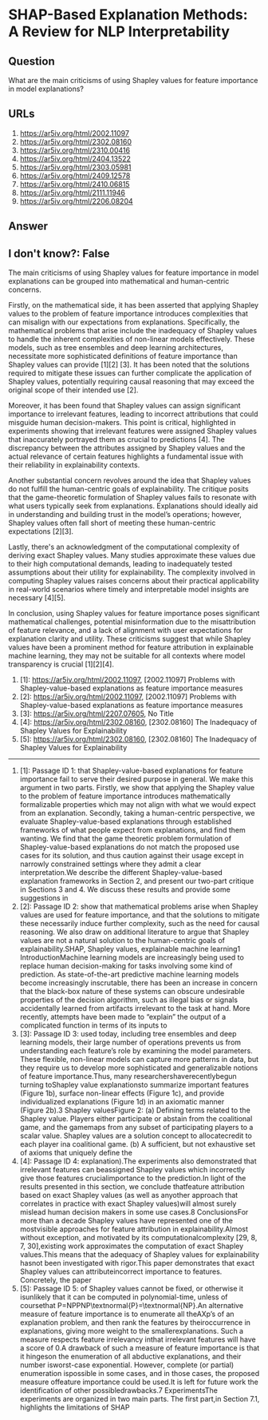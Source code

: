 # SHAP-Based Explanation Methods: A Review for NLP Interpretability

## Question

What are the main criticisms of using Shapley values for feature importance in model explanations?

## URLs

1. https://ar5iv.org/html/2002.11097
2. https://ar5iv.org/html/2302.08160
3. https://ar5iv.org/html/2310.00416
4. https://ar5iv.org/html/2404.13522
5. https://ar5iv.org/html/2303.05981
6. https://ar5iv.org/html/2409.12578
7. https://ar5iv.org/html/2410.06815
8. https://ar5iv.org/html/2111.11946
9. https://ar5iv.org/html/2206.08204

## Answer

## I don't know?: False

The main criticisms of using Shapley values for feature importance in model explanations can be grouped into mathematical and human-centric concerns.

Firstly, on the mathematical side, it has been asserted that applying Shapley values to the problem of feature importance introduces complexities that can misalign with our expectations from explanations. Specifically, the mathematical problems that arise include the inadequacy of Shapley values to handle the inherent complexities of non-linear models effectively. These models, such as tree ensembles and deep learning architectures, necessitate more sophisticated definitions of feature importance than Shapley values can provide [1][2] [3]. It has been noted that the solutions required to mitigate these issues can further complicate the application of Shapley values, potentially requiring causal reasoning that may exceed the original scope of their intended use [2].

Moreover, it has been found that Shapley values can assign significant importance to irrelevant features, leading to incorrect attributions that could misguide human decision-makers. This point is critical, highlighted in experiments showing that irrelevant features were assigned Shapley values that inaccurately portrayed them as crucial to predictions [4]. The discrepancy between the attributes assigned by Shapley values and the actual relevance of certain features highlights a fundamental issue with their reliability in explainability contexts.

Another substantial concern revolves around the idea that Shapley values do not fulfill the human-centric goals of explainability. The critique posits that the game-theoretic formulation of Shapley values fails to resonate with what users typically seek from explanations. Explanations should ideally aid in understanding and building trust in the model’s operations; however, Shapley values often fall short of meeting these human-centric expectations [2][3].

Lastly, there's an acknowledgment of the computational complexity of deriving exact Shapley values. Many studies approximate these values due to their high computational demands, leading to inadequately tested assumptions about their utility for explainability. The complexity involved in computing Shapley values raises concerns about their practical applicability in real-world scenarios where timely and interpretable model insights are necessary [4][5].

In conclusion, using Shapley values for feature importance poses significant mathematical challenges, potential misinformation due to the misattribution of feature relevance, and a lack of alignment with user expectations for explanation clarity and utility. These criticisms suggest that while Shapley values have been a prominent method for feature attribution in explainable machine learning, they may not be suitable for all contexts where model transparency is crucial [1][2][4].

1. [1]:  https://ar5iv.org/html/2002.11097, [2002.11097] Problems with Shapley-value-based explanations as feature importance measures
2. [2]:  https://ar5iv.org/html/2002.11097, [2002.11097] Problems with Shapley-value-based explanations as feature importance measures
3. [3]:  https://ar5iv.org/html/2207.07605, No Title
4. [4]:  https://ar5iv.org/html/2302.08160, [2302.08160] The Inadequacy of Shapley Values for Explainability
5. [5]:  https://ar5iv.org/html/2302.08160, [2302.08160] The Inadequacy of Shapley Values for Explainability
---
1. [1]:  Passage ID 1: that Shapley-value-based explanations for feature importance fail to serve their desired purpose in general. We make this argument in two parts. Firstly, we show that applying the Shapley value to the problem of feature importance introduces mathematically formalizable properties which may not align with what we would expect from an explanation. Secondly, taking a human-centric perspective, we evaluate Shapley-value-based explanations through established frameworks of what people expect from explanations, and find them wanting. We find that the game theoretic problem formulation of Shapley-value-based explanations do not match the proposed use cases for its solution, and thus caution against their usage except in narrowly constrained settings where they admit a clear interpretation.We describe the different Shapley-value-based explanation frameworks in Section 2, and present our two-part critique in Sections 3 and 4. We discuss these results and provide some suggestions in
2. [2]:  Passage ID 2: show that mathematical problems arise when Shapley values are used for feature importance, and that the solutions to mitigate these necessarily induce further complexity, such as the need for causal reasoning. We also draw on additional literature to argue that Shapley values are not a natural solution to the human-centric goals of explainability.SHAP, Shapley values, explainable machine learning1 IntroductionMachine learning models are increasingly being used to replace human decision-making for tasks involving some kind of prediction. As state-of-the-art predictive machine learning models become increasingly inscrutable, there has been an increase in concern that the black-box nature of these systems can obscure undesirable properties of the decision algorithm, such as illegal bias or signals accidentally learned from artifacts irrelevant to the task at hand. More recently, attempts have been made to “explain” the output of a complicated function in terms of its inputs to
3. [3]:  Passage ID 3: used today, including tree ensembles and deep learning models, their large number of operations prevents us from understanding each feature’s role by examining the model parameters. These flexible, non-linear models can capture more patterns in data, but they require us to develop more sophisticated and generalizable notions of feature importance.Thus, many researchershaverecentlybegun turning toShapley value explanationsto summarize important features (Figure 1b), surface non-linear effects (Figure 1c), and provide individualized explanations (Figure 1d) in an axiomatic manner (Figure 2b).3 Shapley valuesFigure 2: (a) Defining terms related to the Shapley value. Players either participate or abstain from the coalitional game, and the gamemaps from any subset of participating players to a scalar value. Shapley values are a solution concept to allocatecredit to each player ina coalitional game. (b) A sufficient, but not exhaustive set of axioms that uniquely define the
4. [4]:  Passage ID 4: explanation).The experiments also demonstrated that irrelevant features can beassigned Shapley values which incorrectly give those features crucialimportance to the prediction.In light of the results presented in this section, we conclude thatfeature attribution based on exact Shapley values (as well as anyother approach that correlates in practice with exact Shapley values)will almost surely mislead human decision makers in some use cases.8 ConclusionsFor more than a decade Shapley values have represented one of the mostvisible approaches for feature attribution in explainability.Almost without exception, and motivated by its computationalcomplexity [29, 8, 7, 30],existing work approximates the computation of exact Shapley values.This means that the adequacy of Shapley values for explainability hasnot been investigated with rigor.This paper demonstrates that exact Shapley values can attributeincorrect importance to features. Concretely, the paper
5. [5]:  Passage ID 5: of Shapley values cannot be fixed, or otherwise it isunlikely that it can be computed in polynomial-time, unless of coursethat P=NPPNP\textnormal{P}=\textnormal{NP}.An alternative measure of feature importance is to enumerate all theAXp’s of an explanation problem, and then rank the features by theiroccurrence in explanations, giving more weight to the smallerexplanations. Such a measure respects feature irrelevancy inthat irrelevant features will have a score of 0.A drawback of such a measure of feature importance is that it hingeson the enumeration of all abductive explanations, and their number isworst-case exponential. However, complete (or partial) enumeration ispossible in some cases, and in those cases, the proposed measure offeature importance could be used.It is left for future work the identification of other possibledrawbacks.7 ExperimentsThe experiments are organized in two main parts. The first part,in Section 7.1, highlights the limitations of SHAP